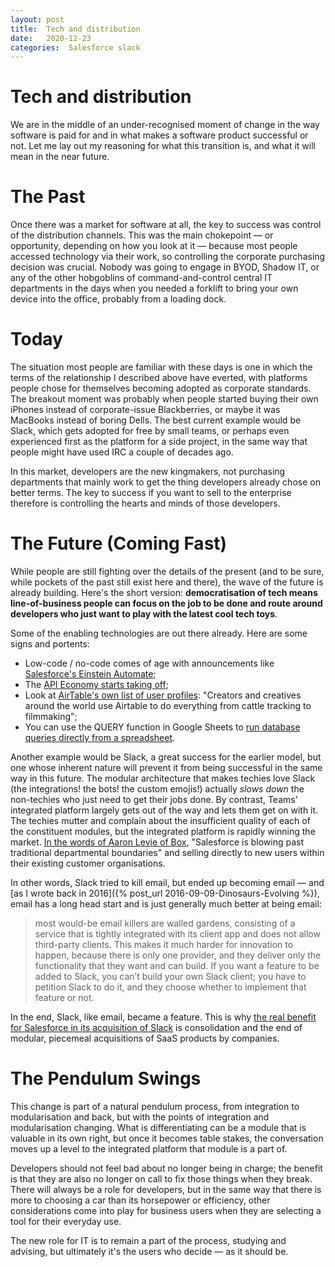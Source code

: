 ```yaml
---
layout: post
title:  Tech and distribution 
date:   2020-12-23 
categories:  Salesforce slack 
---
```


# Tech and distribution


We are in the middle of an under-recognised moment of change in the way software is paid for and in what makes a software product successful or not. Let me lay out my reasoning for what this transition is, and what it will mean in the near future.

# The Past

Once there was a market for software at all, the key to success was control of the distribution channels. This was the main chokepoint — or opportunity, depending on how you look at it — because most people accessed technology via their work, so controlling the corporate purchasing decision was crucial. Nobody was going to engage in BYOD, Shadow IT, or any of the other hobgoblins of command-and-control central IT departments in the days when you needed a forklift to bring your own device into the office, probably from a loading dock.

# Today

The situation most people are familiar with these days is one in which the terms of the relationship I described above have everted, with platforms people chose for themselves becoming adopted as corporate standards. The breakout moment was probably when people started buying their own iPhones instead of corporate-issue Blackberries, or maybe it was MacBooks instead of boring Dells. The best current example would be Slack, which gets adopted for free by small teams, or perhaps even experienced first as the platform for a side project, in the same way that people might have used IRC a couple of decades ago.

In this market, developers are the new kingmakers, not purchasing departments that mainly work to get the thing developers already chose on better terms. The key to success if you want to sell to the enterprise therefore is controlling the hearts and minds of those developers.

# The Future (Coming Fast)

While people are still fighting over the details of the present (and to be sure, while pockets of the past still exist here and there), the wave of the future is already building. Here's the short version: **democratisation of tech means line-of-business people can focus on the job to be done and route around developers who just want to play with the latest cool tech toys**.

Some of the enabling technologies are out there already. Here are some signs and portents:

- Low-code / no-code comes of age with announcements like [Salesforce's Einstein Automate](https://siliconangle.com/2020/12/02/salesforce-expands-low-code-capabilities-einstein-automate/);
- The [API Economy starts taking off](https://venturebeat.com/2020/06/23/nylas-nabs-25-million-as-the-api-economy-explodes/);
- Look at [AirTable's own list of user profiles](https://airtable.com/about): "Creators and creatives around the world use Airtable to do everything from cattle tracking to filmmaking";
- You can use the QUERY function in Google Sheets to [run database queries directly from a spreadsheet](https://support.Google.com/docs/answer/3093343?hl=en).

Another example would be Slack, a great success for the earlier model, but one whose inherent nature will prevent it from being successful in the same way in this future. The modular architecture that makes techies love Slack (the integrations! the bots! the custom emojis!) actually *slows down* the non-techies who just need to get their jobs done. By contrast, Teams' integrated platform largely gets out of the way and lets them get on with it. The techies mutter and complain about the insufficient quality of each of the constituent modules, but the integrated platform is rapidly winning the market. [In the words of Aaron Levie of Box](https://blog.box.com/salesforce-slack-and-future-work), "Salesforce is blowing past traditional departmental boundaries" and selling directly to new users within their existing customer organisations.

In other words, Slack tried to kill email, but ended up becoming email — and [as I wrote back in 2016]({% post_url 2016-09-09-Dinosaurs-Evolving %}), email has a long head start and is just generally much better at being email:

> most would-be email killers are walled gardens, consisting of a service that is tightly integrated with its client app and does not allow third-party clients. This makes it much harder for innovation to happen, because there is only one provider, and they deliver only the functionality that they want and can build. If you want a feature to be added to Slack, you can’t build your own Slack client; you have to petition Slack to do it, and they choose whether to implement that feature or not.

In the end, Slack, like email, became a feature. This is why [the real benefit for Salesforce in its acquisition of Slack](https://www.platformonomics.com/2020/12/slackforce-and-the-beginning-of-the-end-of-saas-sprawl/) is consolidation and the end of modular, piecemeal acquisitions of SaaS products by companies.

# The Pendulum Swings

This change is part of a natural pendulum process, from integration to modularisation and back, but with the points of integration and modularisation changing. What is differentiating can be a module that is valuable in its own right, but once it becomes table stakes, the conversation moves up a level to the integrated platform that module is a part of.

Developers should not feel bad about no longer being in charge; the benefit is that they are also no longer on call to fix those things when they break. There will always be a role for developers, but in the same way that there is more to choosing a car than its horsepower or efficiency, other considerations come into play for business users when they are selecting a tool for their everyday use.

The new role for IT is to remain a part of the process, studying and advising, but ultimately it's the users who decide — as it should be.

